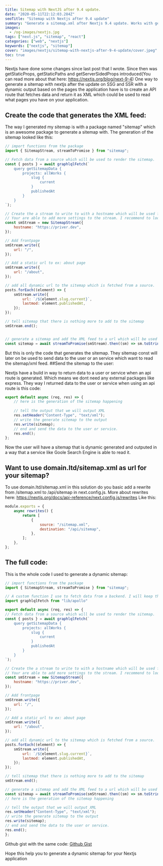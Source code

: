 ```yaml
---
title: Sitemap with NextJS after 9.4 update.
date: "2020-05-11T22:12:03.284Z"
seoTitle: "Sitemap with Nextjs after 9.4 update"
summary: "Generate a sitemap.xml after Nextjs 9.4 update. Works with getServerSidedProps, getStaticProps update"
images:
  - /og-images/nextjs.jpg
tags: ["next.js", "sitemap", "react"]
categories: ["web", "nextjs"]
keywords: ["nextjs", "sitemap"]
cover: "images/nextjs/sitemap-with-nextjs-after-9-4-update/cover.jpeg"
toc: true
---
```


Nextjs have done some changes since last post that I wrote. Since then was getStaticProps, getStaticPaths and getServerSidedProps introduced(You can read more about that here: https://nextjs.org/blog/next-9-4)
One way to generate a sitemap with nextjs after the update on SSG and SSR with a dynamic output based on the pages the application have is to create an API route that fetches data and return it as XML which could be used to read what pages you have on your application.
## Create the code that generates the XML feed:

The way I generated my sitemap is with a package named "sitemap" which is an awesome package to generate a sitemap with.
The generation of the sitemap looked like this:

```javascript
// import functions from the package
import { SitemapStream, streamToPromise } from "sitemap";

// Fetch data from a source which will be used to render the sitemap.
const { posts } = await graphlqlFetch(`
    query getSitemapData {
        projects: allWorks {
            slug {
                current
            }
            publishedAt
        }
    }
`);

// Create the a stream to write to with a hostname which will be used for all links
// Your are able to add more settings to the stream. I recommend to look a the npm package for more information.
const smStream = new SitemapStream({
    hostname: "https://priver.dev",
});

// Add frontpage
smStream.write({
    url: "/",
});

// Add a static url to ex: about page
smStream.write({
    url: "/about",
});

// add all dynamic url to the sitemap which is fetched from a source.
posts.forEach((element) => {
    smStream.write({
        url: `/${element.slug.current}`,
        lastmod: element.publishedAt,
    });
});

// tell sitemap that there is nothing more to add to the sitemap
smStream.end();


// generate a sitemap and add the XML feed to a url which will be used later on.
const sitemap = await streamToPromise(smStream).then((sm) => sm.toString());
```

But this is only the code that generates the sitemap. They sitemap const will later on be used to send data to the user or an service which want to read the sitemap/xml feed.
##Send the sitemap to the user:

Nextjs have a build in way to return data to a user or service when an api route is generated. Which means we dont need any external packages like express.
They way I returned data to the user or service when using an api route is this code:
```javascript
export default async (req, res) => {
    // here is the generation of the sitemap happening
    
    // tell the output that we will output XML
    res.setHeader("Content-Type", "text/xml");
    // write the generate sitemap to the output
    res.write(sitemap);
    // end and send the data to the user or service.
    res.end();
};
```
Now the user will have a sitemap that is dynamic generated and outputed in a way that a service like Goole Search Engine is able to read it.

## Want to use domain.ltd/sitemap.xml as url for your sitemap?

To use domain.ltd/sitemap.xml in this solution do you basic add a rewrite from /sitemap.xml to /api/sitemap in next.config.js. More about rewrites here: https://nextjs.org/docs/api-reference/next.config.js/rewrites
Like this:
```javascript
module.exports = {
    async rewrites() {
        return [
            {
                source: "/sitemap.xml",
                destination: "/api/sitemap",
            },
        ];
    },
};
```

## The full code:
This is the whole code I used to generate a dynamic sitemap:
```javascript
// import functions from the package
import { SitemapStream, streamToPromise } from "sitemap";

// A custom function I use to fetch data from a backend. I will keep the import to make it more clear why "graphlqlFetch" is used in the code
import graphlqlFetch from "lib/apollo"

export default async (req, res) => {
// Fetch data from a source which will be used to render the sitemap.
const { posts } = await graphlqlFetch(`
    query getSitemapData {
        projects: allWorks {
            slug {
                current
            }
            publishedAt
        }
    }
`);

// Create the a stream to write to with a hostname which will be used for all links
// Your are able to add more settings to the stream. I recommend to look a the npm package for more information.
const smStream = new SitemapStream({
    hostname: "https://priver.dev",
});

// Add frontpage
smStream.write({
    url: "/",
});

// Add a static url to ex: about page
smStream.write({
    url: "/about",
});

// add all dynamic url to the sitemap which is fetched from a source.
posts.forEach((element) => {
    smStream.write({
        url: `/${element.slug.current}`,
        lastmod: element.publishedAt,
    });
});

// tell sitemap that there is nothing more to add to the sitemap
smStream.end();

// generate a sitemap and add the XML feed to a url which will be used later on.
const sitemap = await streamToPromise(smStream).then((sm) => sm.toString());
// here is the generation of the sitemap happening

// tell the output that we will output XML
res.setHeader("Content-Type", "text/xml");
// write the generate sitemap to the output
res.write(sitemap);
// end and send the data to the user or service.
res.end();
};
```

Github gist with the same code: [Github Gist](https://gist.github.com/emilpriver/475ab666d3155f84f9739cbf8567e640)

Hope this help you to generate a dynamic sitemap for your Nextjs application
